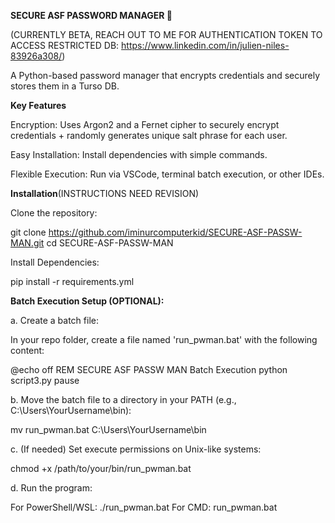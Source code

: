 __________________SECURE ASF PASSWORD MANAGER 🔐__________________

(CURRENTLY BETA, REACH OUT TO ME FOR AUTHENTICATION TOKEN TO ACCESS RESTRICTED DB: https://www.linkedin.com/in/julien-niles-83926a308/)

A Python-based password manager that encrypts credentials and securely stores them in a Turso DB.

__________________Key Features__________________

Encryption: Uses Argon2 and a Fernet cipher to securely encrypt credentials + randomly generates unique salt phrase for each user.

Easy Installation: Install dependencies with simple commands.

Flexible Execution: Run via VSCode, terminal batch execution, or other IDEs.

__________________Installation__________________(INSTRUCTIONS NEED REVISION)

Clone the repository:

git clone https://github.com/iminurcomputerkid/SECURE-ASF-PASSW-MAN.git
cd SECURE-ASF-PASSW-MAN

Install Dependencies:

pip install -r requirements.yml

__________________Batch Execution Setup (OPTIONAL):__________________

a. Create a batch file:

In your repo folder, create a file named 'run_pwman.bat' with the following content:

@echo off
REM SECURE ASF PASSW MAN Batch Execution
python script3.py
pause

b. Move the batch file to a directory in your PATH (e.g., C:\Users\YourUsername\bin):

mv run_pwman.bat C:\Users\YourUsername\bin

c. (If needed) Set execute permissions on Unix-like systems:

chmod +x /path/to/your/bin/run_pwman.bat

d. Run the program:

For PowerShell/WSL: ./run_pwman.bat
For CMD: run_pwman.bat

